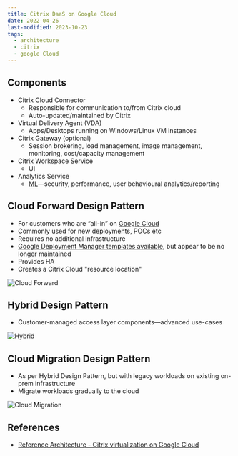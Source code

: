 ```yaml
---
title: Citrix DaaS on Google Cloud
date: 2022-04-26
last-modified: 2023-10-23
tags:
  - architecture
  - citrix
  - google Cloud
---
```


## Components

- Citrix Cloud Connector
	- Responsible for communication to/from Citrix cloud
	- Auto-updated/maintained by Citrix
- Virtual Delivery Agent (VDA)
	- Apps/Desktops running on Windows/Linux VM instances
- Citrix Gateway (optional)
	- Session brokering, load management, image management, monitoring, cost/capacity management
- Citrix Workspace Service
	- UI
- Analytics Service
	- [ML](Machine%20Learning.md)—security, performance, user behavioural analytics/reporting

## Cloud Forward Design Pattern

- For customers who are “all-in” on [Google Cloud](notes/moc/Google%20Cloud.md)
- Commonly used for new deployments, POCs etc
- Requires no additional infrastructure
- [Google Deployment Manager templates available](https://github.com/GoogleCloudPlatform/citrix-on-gcp), but appear to be no longer maintained
- Provides HA
- Creates a Citrix Cloud "resource location"

![Cloud Forward](files/citrix_google_cloud_cloud_forward.svg)

## Hybrid Design Pattern

- Customer-managed access layer components—advanced use-cases

![Hybrid](files/citrix_google_cloud_hybrid.svg)

## Cloud Migration Design Pattern

- As per Hybrid Design Pattern, but with legacy workloads on existing on-prem infrastructure
- Migrate workloads gradually to the cloud

![Cloud Migration](files/citrix_google_cloud_cloud_migration.svg)

## References

- [Reference Architecture - Citrix virtualization on Google Cloud](https://docs.citrix.com/en-us/tech-zone/design/reference-architectures/citrix-google-virtualization.html)

